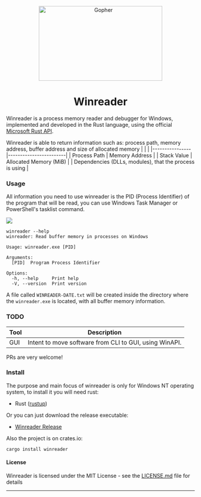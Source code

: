 <p align="center">
    <img width="330" height="200" src="./assets/winreader.png" alt="Gopher"">
</p>
<h1 align="center"> Winreader </h1>

Winreader is a process memory reader and debugger for Windows, implemented and developed in the Rust language, using the official [Microsoft Rust API](https://crates.io/crates/winapi).

Winreader is able to return information such as: process path, memory address, buffer address and size of allocated memory
|            |             |
|----------------|------------------------|
| Process Path   | Memory Address         |
| Stack Value    | Allocated Memory (MiB) |
| Dependencies (DLLs, modules), that the process is using |

### Usage

All information you need to use winreader is the PID (Process Identifier) ​​of the program that will be read, you can use Windows Task Manager or PowerShell's tasklist command.

![](assets/tasklist.gif)

```
winreader --help
winreader: Read buffer memory in processes on Windows

Usage: winreader.exe [PID]

Arguments:
  [PID]  Program Process Identifier

Options:
  -h, --help     Print help
  -V, --version  Print version
```

A file called `WINREADER-DATE.txt` will be created inside the directory where the `winreader.exe` is located, with all buffer memory information.

### TODO

| Tool      | Description|
|-----------|------------|
| GUI       | Intent to move software from CLI to GUI, using WinAPI.       |

PRs are very welcome! 

### Install

The purpose and main focus of winreader is only for Windows NT operating system, to install it you will need rust:
- Rust ([rustup](https://rustup.rs))

Or you can just download the release executable:
- [Winreader Release](https://github.com/Sigmw/winreader/releases)

Also the project is on crates.io:
```
cargo install winreader
```

#### License

Winreader is licensed under the MIT License - see the [LICENSE.md](LICENSE.md) file for details

-----
